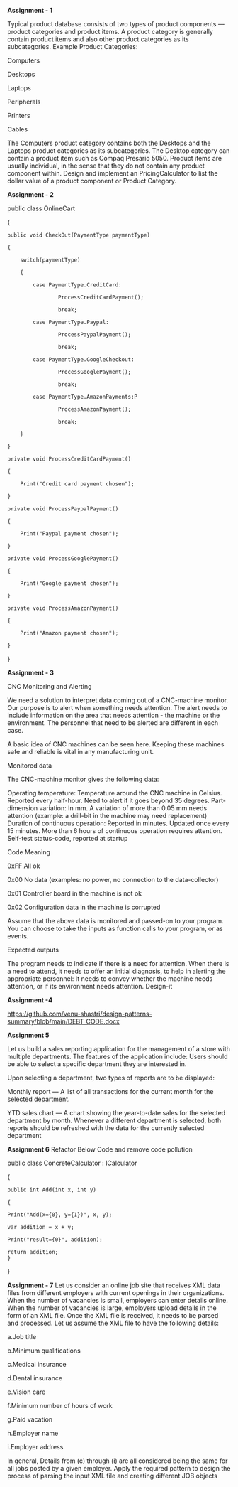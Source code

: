 **Assignment - 1**

Typical product database consists of two types of product components — product categories and product items. A product category is generally contain product items and also other product categories as its subcategories. Example Product Categories:

Computers

Desktops

Laptops

Peripherals

Printers

Cables

The Computers product category contains both the Desktops and the Laptops product categories as its subcategories. The Desktop category can contain a product item such as Compaq Presario 5050. Product items are usually individual, in the sense that they do not contain any product component within. Design and implement an PricingCalculator to list the dollar value of a product component or Product Category.

**Assignment - 2**

public class OnlineCart

{
    
    public void CheckOut(PaymentType paymentType)
	  
    {
        
        switch(paymentType)
        
        {
            
            case PaymentType.CreditCard:
                    
                    ProcessCreditCardPayment();
                    
                    break;
            
            case PaymentType.Paypal:
                    
                    ProcessPaypalPayment();
                    
                    break;
            
            case PaymentType.GoogleCheckout:
                    
                    ProcessGooglePayment();
                    
                    break;
            
            case PaymentType.AmazonPayments:P
                    
                    ProcessAmazonPayment();
                    
                    break;
        
        }
    
    }
    
    private void ProcessCreditCardPayment()
    
    {
        
        Print("Credit card payment chosen");
    
    }
    
    private void ProcessPaypalPayment()
    
    {
        
        Print("Paypal payment chosen");
    
    }
    
    private void ProcessGooglePayment()
    
    {
        
        Print("Google payment chosen");
    
    }
    
    private void ProcessAmazonPayment()
    
    {
        
        Print("Amazon payment chosen");
    
    }

}

**Assignment - 3**

CNC Monitoring and Alerting

We need a solution to interpret data coming out of a CNC-machine monitor. Our purpose is to alert when something needs attention. The alert needs to include information on the area that needs attention - the machine or the environment. The personnel that need to be alerted are different in each case.

A basic idea of CNC machines can be seen here. Keeping these machines safe and reliable is vital in any manufacturing unit.

Monitored data

The CNC-machine monitor gives the following data:

Operating temperature: Temperature around the CNC machine in Celsius. Reported every half-hour. Need to alert if it goes beyond 35 degrees.
Part-dimension variation: In mm. A variation of more than 0.05 mm needs attention (example: a drill-bit in the machine may need replacement)
Duration of continuous operation: Reported in minutes. Updated once every 15 minutes. More than 6 hours of continuous operation requires attention.
Self-test status-code, reported at startup

Code	Meaning

0xFF	All ok

0x00	No data (examples: no power, no connection to the data-collector)

0x01	Controller board in the machine is not ok

0x02	Configuration data in the machine is corrupted

Assume that the above data is monitored and passed-on to your program. You can choose to take the inputs as function calls to your program, or as events.

Expected outputs

The program needs to indicate if there is a need for attention.
When there is a need to attend, it needs to offer an initial diagnosis, to help in alerting the appropriate personnel: It needs to convey whether the machine needs attention, or if its environment needs attention.
Design-it

**Assignment -4**

https://github.com/venu-shastri/design-patterns-summary/blob/main/DEBT_CODE.docx

**Assignment 5**

Let us build a sales reporting application for the management of a store with multiple departments. The features of the application include:
Users should be able to select a specific department they are interested in.

Upon selecting a department, two types of reports are to be displayed:

Monthly report — A list of all transactions for the current month for the selected department.

YTD sales chart — A chart showing the year-to-date sales for the selected department by month. Whenever a different department is selected, both reports should be refreshed with the data for the currently selected department

**Assignment 6**
Refactor Below Code and remove code pollution

public class ConcreteCalculator : ICalculator

{

    public int Add(int x, int y)

    {
        
	Print("Add(x={0}, y={1})", x, y);
        
	var addition = x + y;
        
	Print("result={0}", addition);
        
	return addition;
    }
}

**Assignment - 7**
Let us consider an online job site that receives XML data files from different employers with current openings in their organizations. When the number of vacancies is small, employers can enter details online. When the number of vacancies is large, employers upload details in the form of an XML file. Once the XML file is received, it needs to be parsed and processed. Let us assume the XML file to have the following details:

a.Job title

b.Minimum qualifications

c.Medical insurance

d.Dental insurance

e.Vision care

f.Minimum number of hours of work

g.Paid vacation

h.Employer name

i.Employer address 

In general, Details from (c) through (i) are all considered being the same for all jobs posted by a given employer. Apply the required pattern to design the process of parsing the input XML file and creating different JOB objects

 
